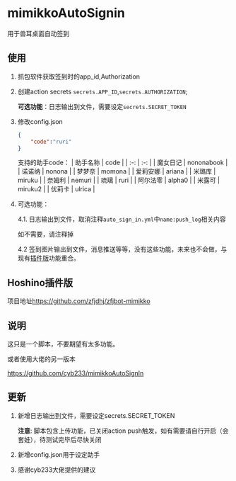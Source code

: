 # mimikkoAutoSignin

用于兽耳桌面自动签到

## 使用

1. 抓包软件获取签到时的app_id,Authorization

2. 创建action secrets
`secrets.APP_ID`,`secrets.AUTHORIZATION`;

    **可选功能**：日志输出到文件，需要设定`secrets.SECRET_TOKEN`

3. 修改config.json

    ``` json
    {
        "code":"ruri"
    }
    ```

    支持的助手code：
    | 助手名称 | code |
    | :-: | :-: |
    | 魔女日记 | nononabook |
    | 诺诺纳 | nonona |
    | 梦梦奈 | momona |
    | 爱莉安娜 | ariana |
    | 米璐库 | miruku |
    | 奈姆利 | nemuri |
    | 琉璃 | ruri |
    | 阿尔法零 | alpha0 |
    | 米露可 | miruku2 |
    | 优莉卡 | ulrica |

4. 可选功能：

    4.1. 日志输出到文件，取消注释`auto_sign_in.yml`中`name:push_log`相关内容

    如不需要，请注释掉

    4.2 签到图片输出到文件，消息推送等等，没有这些功能，未来也不会做，与现有[插件版](https://github.com/zfjdhj/zfjbot-mimikko)功能重合。

## Hoshino插件版

项目地址<https://github.com/zfjdhj/zfjbot-mimikko>

## 说明

这只是一个脚本，不要期望有太多功能。

或者使用大佬的另一版本

<https://github.com/cyb233/mimikkoAutoSignIn>

## 更新

1. 新增日志输出到文件，需要设定secrets.SECRET_TOKEN

    **注意**: 脚本包含上传功能，已关闭action push触发，如有需要请自行开启（会套娃），待测试完毕后尽快关闭

2. 新增config.json用于设定助手

3. 感谢cyb233大佬提供的建议
